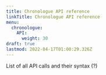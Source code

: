 ```yaml
---
title: Chronologue API reference
linkTitle: Chronologue API reference
menu:
  chronologue:
    API:
      weight: 30
draft: true
lastmod: 2022-04-17T01:00:29.326Z
---
```

List of all API calls and their syntax (?)